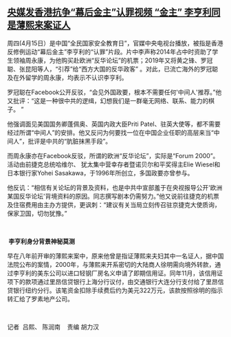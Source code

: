 <!--1618480320000-->
[央媒发香港抗争“幕后金主”认罪视频    “金主” 李亨利同是薄熙来案证人](https://www.rfa.org/mandarin/yataibaodao/gangtai/al1-04152021055146.html)
------

<p>周四(4月15日）是中国“全民国家安全教育日”，官媒中央电视台播放，被指是香港反修例运动“幕后金主”李亨利的“认罪”片段。片中李声称2014年占中时资助了学生领袖周永康，为他购买赴欧洲“反华论坛”的机票；2019年又将黄之锋、罗冠聪、张昆阳等人，“引荐”给“西方大国的反华政客” 。对此，已流亡海外的罗冠聪及在外留学的周永康，均表示不认识李亨利。</p><p>罗冠聪在Facebook公开反驳，“会见外国政要，根本不需要任何'中间人'推荐。”他又批评：“这是一种很中共的逻缉，幻想我们是一群毫无网络、联系、能力的棋子。 ”</p><p>他强调面见美国国务卿蓬佩奥、英国内政大臣Priti Patel、驻英大使等，都不需要经过所谓“中间人”的安排。他又反问为何要找一位在中国企业任职的高层来当“中间人”，批评是中共的“肮脏抹黑手段”。</p><p>而周永康亦在Facebook反驳，所谓的欧洲“反华论坛”，实际是“Forum 2000”。活动由前捷克总统哈维尔、 犹太集中营幸存者暨诺贝尔和平奖得主Elie Wiesel和日本银行家Yohei Sasakawa，于1996年所创立，多国政要亦曾参与。</p><p>他反讥：“相信有关论坛的背景及资料，也是中共中宣部羞于在央视报导公开'欧洲某国反华论坛'背境资料的原因。同志撰写剧本仍需努力。”他又说前往捷克的机票及住宿费用由主办方提供，更讽刺：“建议有关当局立刻传召驻京捷克大使质询，保家卫国，切勿犹豫。”</p><p>                                                                                    </p><p><strong> 李亨利身分背景神秘莫测</strong></p><p>早在八年前开审的薄熙来案中，原来他曾是指证薄熙来夫妇其中一名证人，据中国法院公布的案情，2000年，与薄熙来开系密切的大陆商人徐明需向境外转款，通过李亨利的美东公司以进口轻钢厂房名义申请了即期信用证。同年11月，该信用证项下的款项通过里昂信贷银行上海分行议付，由交通银行大连分行支付给了里昂信贷银行纽约分行。该笔资金扣除手续费后约为美元322万元，该款按照徐明的指示转汇给了罗素地产公司。</p><p> </p><p>记者  吕熙、 陈润南    责编 胡力汉</p>
